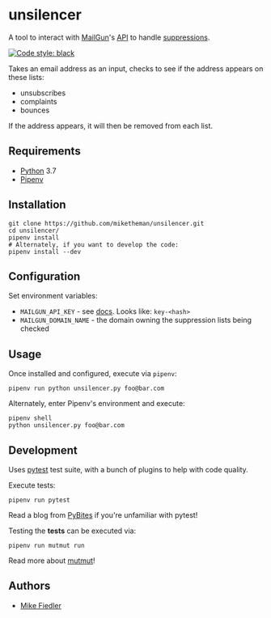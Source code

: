 # unsilencer

A tool to interact with [MailGun](https://www.mailgun.com/)'s
[API](https://documentation.mailgun.com/en/latest/api_reference.html) to handle
[suppressions](https://help.mailgun.com/hc/en-us/articles/360012287493-What-are-Mailgun-Suppressions-).

[![Code style: black](https://img.shields.io/badge/code%20style-black-000000.svg)](https://github.com/ambv/black)

Takes an email address as an input, checks to see if the address appears on these lists:

-   unsubscribes
-   complaints
-   bounces

If the address appears, it will then be removed from each list.

## Requirements

-   [Python](https://www.python.org/) 3.7
-   [Pipenv](https://github.com/pypa/pipenv)

## Installation

    git clone https://github.com/miketheman/unsilencer.git
    cd unsilencer/
    pipenv install
    # Alternately, if you want to develop the code:
    pipenv install --dev

## Configuration

Set environment variables:

-   `MAILGUN_API_KEY` - see [docs](https://documentation.mailgun.com/en/latest/api-intro.html#authentication). Looks like: `key-<hash>`
-   `MAILGUN_DOMAIN_NAME` - the domain owning the suppression lists being checked

## Usage

Once installed and configured, execute via `pipenv`:

    pipenv run python unsilencer.py foo@bar.com

Alternately, enter Pipenv's environment and execute:

    pipenv shell
    python unsilencer.py foo@bar.com

## Development

Uses [pytest](https://pytest.org/) test suite, with a bunch of plugins to help with code quality.

Execute tests:

    pipenv run pytest

Read a blog from [PyBites](https://pybit.es/pytest-coding-100-tests.html) if you're unfamiliar with pytest!

Testing the **tests** can be executed via:

    pipenv run mutmut run

Read more about [mutmut](https://mutmut.readthedocs.io/)!

## Authors

-   [Mike Fiedler](https://github.com/miketheman)
